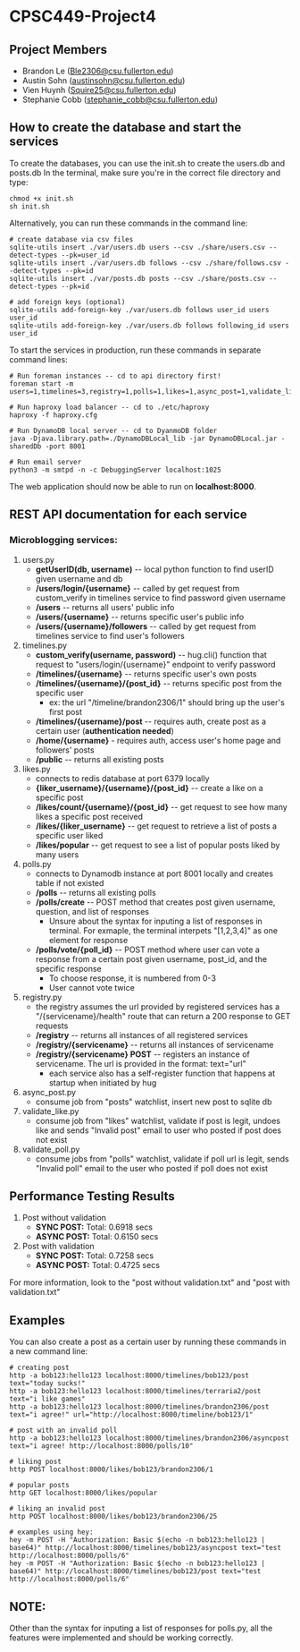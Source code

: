 # CPSC449-Project4

## Project Members
* Brandon Le (Ble2306@csu.fullerton.edu)
* Austin Sohn (austinsohn@csu.fullerton.edu)
* Vien Huynh (Squire25@csu.fullerton.edu)
* Stephanie Cobb (stephanie_cobb@csu.fullerton.edu)

## How to create the database and start the services
To create the databases, you can use the init.sh to create the users.db and posts.db
In the terminal, make sure you're in the correct file directory and type:
```
chmod +x init.sh
sh init.sh
```
Alternatively, you can run these commands in the command line:
```
# create database via csv files
sqlite-utils insert ./var/users.db users --csv ./share/users.csv --detect-types --pk=user_id
sqlite-utils insert ./var/users.db follows --csv ./share/follows.csv --detect-types --pk=id
sqlite-utils insert ./var/posts.db posts --csv ./share/posts.csv --detect-types --pk=id

# add foreign keys (optional)
sqlite-utils add-foreign-key ./var/users.db follows user_id users user_id
sqlite-utils add-foreign-key ./var/users.db follows following_id users user_id
```

To start the services in production, run these commands in separate command lines:
```
# Run foreman instances -- cd to api directory first!
foreman start -m users=1,timelines=3,registry=1,polls=1,likes=1,async_post=1,validate_like=1,validate_poll=1

# Run haproxy load balancer -- cd to ./etc/haproxy
haproxy -f haproxy.cfg

# Run DynamoDB local server -- cd to DyanmoDB folder
java -Djava.library.path=./DynamoDBLocal_lib -jar DynamoDBLocal.jar -sharedDb -port 8001

# Run email server
python3 -m smtpd -n -c DebuggingServer localhost:1025
```
The web application should now be able to run on **localhost:8000**.

## REST API documentation for each service

### Microblogging services:
1) users.py
    - **getUserID(db, username)** -- local python function to find userID given username and db
    - **/users/login/{username}** -- called by get request from custom_verify in timelines service to find password given username
    - **/users** -- returns all users' public info
    - **/users/{username}** -- returns specific user's public info
    - **/users/{username}/followers** -- called by get request from timelines service to find user's followers
2) timelines.py
    - **custom_verify(username, password)** -- hug.cli() function that request to "users/login/{username}" endpoint to verify password
    - **/timelines/{username}** -- returns specific user's own posts
    - **/timelines/{username}/{post_id}** -- returns specific post from the specific user
        - ex: the url "/timeline/brandon2306/1" should bring up the user's first post
    - **/timelines/{username}/post** -- requires auth, create post as a certain user (**authentication needed**)
    - **/home/{username}** - requires auth, access user's home page and followers' posts
    - **/public** -- returns all existing posts
3) likes.py
    - connects to redis database at port 6379 locally
    - **{liker_username}/{username}/{post_id}** -- create a like on a specific post
    - **/likes/count/{username}/{post_id}** -- get request to see how many likes a specific post received
    - **/likes/{liker_username}** -- get request to retrieve a list of posts a specific user liked
    - **/likes/popular** -- get request to see a list of popular posts liked by many users
4) polls.py
    - connects to Dynamodb instance at port 8001 locally and creates table if not existed
    - **/polls** -- returns all existing polls
    - **/polls/create** -- POST method that creates post given username, question, and list of responses
        - Unsure about the syntax for inputing a list of responses in terminal. For exmaple, the terminal interpets "[1,2,3,4]" as one element for response
    - **/polls/vote/{poll_id}** -- POST method where user can vote a response from a certain post given username, post_id, and the specific response
        - To choose response, it is numbered from 0-3 
        - User cannot vote twice
5) registry.py
    - the registry assumes the url provided by registered services has a "/{servicename}/health" route that can return a 200 response to GET requests
    - **/registry** -- returns all instances of all registered services
    - **/registry/{servicename}** -- returns all instances of servicename
    - **/registry/{servicename} POST** -- registers an instance of servicename. The url is provided in the format: text="url"
        - each service also has a self-register function that happens at startup when initiated by hug
6) async_post.py
    - consume job from "posts" watchlist, insert new post to sqlite db
8) validate_like.py
    - consume job from "likes" watchlist, validate if post is legit, undoes like and sends "Invalid post" email to user who posted if post does not exist
10) validate_poll.py
    - consume jobs from "polls" watchlist, validate if poll url is legit, sends "Invalid poll" email to the user who posted if poll does not exist

## Performance Testing Results
1) Post without validation
    - **SYNC POST:** Total:	0.6918 secs
    - **ASYNC POST:** Total: 0.6150 secs
2) Post with validation
    - **SYNC POST:** Total:	0.7258 secs
    - **ASYNC POST:** Total: 0.4725 secs

For more information, look to the "post without validation.txt" and "post with validation.txt"

## Examples
You can also create a post as a certain user by running these commands in a new command line:
```
# creating post
http -a bob123:hello123 localhost:8000/timelines/bob123/post text="today sucks!"
http -a bob123:hello123 localhost:8000/timelines/terraria2/post text="i like games"
http -a bob123:hello123 localhost:8000/timelines/brandon2306/post text="i agree!" url="http://localhost:8000/timeline/bob123/1"

# post with an invalid poll
http -a bob123:hello123 localhost:8000/timelines/brandon2306/asyncpost text="i agree! http://localhost:8000/polls/10"
```

```
# liking post
http POST localhost:8000/likes/bob123/brandon2306/1

# popular posts
http GET localhost:8000/likes/popular

# liking an invalid post
http POST localhost:8000/likes/bob123/brandon2306/25

```

```
# examples using hey:
hey -m POST -H "Authorization: Basic $(echo -n bob123:hello123 | base64)" http://localhost:8000/timelines/bob123/asyncpost text="test http://localhost:8000/polls/6"
hey -m POST -H "Authorization: Basic $(echo -n bob123:hello123 | base64)" http://localhost:8000/timelines/bob123/post text="test http://localhost:8000/polls/6"
```
## NOTE:
Other than the syntax for inputing a list of responses for polls.py, all the features were implemented and should be working correctly.

